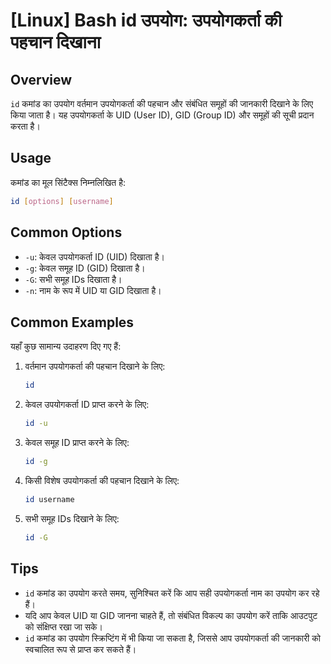 # [Linux] Bash id उपयोग: उपयोगकर्ता की पहचान दिखाना

## Overview
`id` कमांड का उपयोग वर्तमान उपयोगकर्ता की पहचान और संबंधित समूहों की जानकारी दिखाने के लिए किया जाता है। यह उपयोगकर्ता के UID (User ID), GID (Group ID) और समूहों की सूची प्रदान करता है।

## Usage
कमांड का मूल सिंटैक्स निम्नलिखित है:

```bash
id [options] [username]
```

## Common Options
- `-u`: केवल उपयोगकर्ता ID (UID) दिखाता है।
- `-g`: केवल समूह ID (GID) दिखाता है।
- `-G`: सभी समूह IDs दिखाता है।
- `-n`: नाम के रूप में UID या GID दिखाता है।

## Common Examples
यहाँ कुछ सामान्य उदाहरण दिए गए हैं:

1. वर्तमान उपयोगकर्ता की पहचान दिखाने के लिए:
   ```bash
   id
   ```

2. केवल उपयोगकर्ता ID प्राप्त करने के लिए:
   ```bash
   id -u
   ```

3. केवल समूह ID प्राप्त करने के लिए:
   ```bash
   id -g
   ```

4. किसी विशेष उपयोगकर्ता की पहचान दिखाने के लिए:
   ```bash
   id username
   ```

5. सभी समूह IDs दिखाने के लिए:
   ```bash
   id -G
   ```

## Tips
- `id` कमांड का उपयोग करते समय, सुनिश्चित करें कि आप सही उपयोगकर्ता नाम का उपयोग कर रहे हैं।
- यदि आप केवल UID या GID जानना चाहते हैं, तो संबंधित विकल्प का उपयोग करें ताकि आउटपुट को संक्षिप्त रखा जा सके।
- `id` कमांड का उपयोग स्क्रिप्टिंग में भी किया जा सकता है, जिससे आप उपयोगकर्ता की जानकारी को स्वचालित रूप से प्राप्त कर सकते हैं।